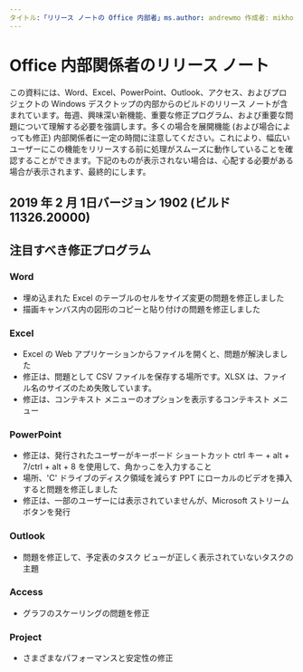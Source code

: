 ```yaml
---
タイトル:「リリース ノートの Office 内部者」ms.author: andrewmo 作成者: mikho マネージャー: andrewmo ms.date: 1/28/2019 ms.audience: 高速な Win32 ms.topic: ms.service を参照: o365 用リソース localization_priority: 重要な ms.collection: RelNotes_ProPlus説明:"内部関係者が提供高速視聴者の主な新機能、修正、または既知の問題の最新のリストを使用して
---
```


# <a name="release-notes-for-office-insiders"></a>Office 内部関係者のリリース ノート

この資料には、Word、Excel、PowerPoint、Outlook、アクセス、およびプロジェクトの Windows デスクトップの内部からのビルドのリリース ノートが含まれています。毎週、興味深い新機能、重要な修正プログラム、および重要な問題について理解する必要を強調します。多くの場合を展開機能 (および場合によっても修正) 内部関係者に一定の時間に注意してください。これにより、幅広いユーザーにこの機能をリリースする前に処理がスムーズに動作していることを確認することができます。下記のものが表示されない場合は、心配する必要がある場合が表示されます、最終的にします。  

## <a name="february-1-2019-version-1902-build-1132620000"></a>2019 年 2 月 1日バージョン 1902 (ビルド 11326.20000)


## <a name="notable-fixes"></a>注目すべき修正プログラム

### <a name="word"></a>Word 
- 埋め込まれた Excel のテーブルのセルをサイズ変更の問題を修正しました
- 描画キャンバス内の図形のコピーと貼り付けの問題を修正しました

### <a name="excel"></a>Excel
- Excel の Web アプリケーションからファイルを開くと、問題が解決しました
- 修正は、問題として CSV ファイルを保存する場所です。XLSX は、ファイル名のサイズのため失敗しています。
- 修正は、コンテキスト メニューのオプションを表示するコンテキスト メニュー

### <a name="powerpoint"></a>PowerPoint
- 修正は、発行されたユーザーがキーボード ショートカット ctrl キー + alt + 7/ctrl + alt + 8 を使用して、角かっこを入力すること
- 場所、'C' ドライブのディスク領域を減らす PPT にローカルのビデオを挿入すると問題を修正しました
- 修正は、一部のユーザーには表示されていませんが、Microsoft ストリーム ボタンを発行

### <a name="outlook"></a>Outlook
- 問題を修正して、予定表のタスク ビューが正しく表示されていないタスクの主題

### <a name="access"></a>Access
- グラフのスケーリングの問題を修正

### <a name="project"></a>Project
- さまざまなパフォーマンスと安定性の修正
